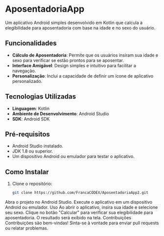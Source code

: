 # AposentadoriaApp

Um aplicativo Android simples desenvolvido em Kotlin que calcula a elegibilidade para aposentadoria com base na idade e no sexo do usuário.

## Funcionalidades

- **Cálculo de Aposentadoria**: Permite que os usuários insiram sua idade e sexo para verificar se estão prontos para se aposentar.
- **Interface Amigável**: Design simples e intuitivo para facilitar a navegação.
- **Personalização**: Inclui a capacidade de definir um ícone de aplicativo personalizado.

## Tecnologias Utilizadas

- **Linguagem**: Kotlin
- **Ambiente de Desenvolvimento**: Android Studio
- **SDK**: Android SDK

## Pré-requisitos

- Android Studio instalado.
- JDK 1.8 ou superior.
- Um dispositivo Android ou emulador para testar o aplicativo.

## Como Instalar

1. Clone o repositório:
   ```bash
   git clone https://github.com/FrancaCODEX/AposentadoriaApp2.git
Abra o projeto no Android Studio.
Execute o aplicativo em um dispositivo Android ou emulador.
Uso
Ao abrir o aplicativo, insira sua idade e selecione seu sexo.
Clique no botão "Calcular" para verificar sua elegibilidade para aposentadoria.
O resultado será exibido na tela.
Contribuições
Contribuições são bem-vindas! Sinta-se à vontade para enviar pull requests ou relatar problemas.
